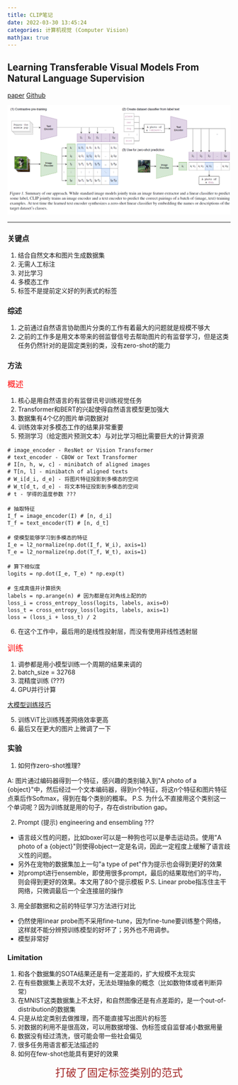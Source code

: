 ```yaml
---
title: CLIP笔记
date: 2022-03-30 13:45:24
categories: 计算机视觉 (Computer Vision)
mathjax: true
---
```


## Learning Transferable Visual Models From Natural Language Supervision

[paper](https://arxiv.org/abs/2103.00020) [Github](https://github.com/OpenAI/CLIP) 

![](CLIP.png)

---------------------------------------------------------------------------

<!-- more -->

### 关键点

1. 结合自然文本和图片生成数据集
2. 无需人工标注
3. 对比学习
4. 多模态工作
5. 标签不是提前定义好的列表式的标签

### 综述

1. 之前通过自然语言协助图片分类的工作有着最大的问题就是规模不够大
2. 之前的工作多是用文本带来的弱监督信号去帮助图片的有监督学习，但是这类任务仍然针对的是固定类别的类，没有zero-shot的能力

### 方法

<font color=red size=4>概述</font>

1. 核心是用自然语言的有监督讯号训练视觉任务
2. Transformer和BERT的兴起使得自然语言模型更加强大
3. 数据集有4个亿的图片单词数据对
4. 训练效率对多模态工作的结果非常重要
5. 预测学习（给定图片预测文本）与对比学习相比需要巨大的计算资源

```
# image_encoder - ResNet or Vision Transformer
# text_encoder - CBOW or Text Transformer
# I[n, h, w, c] - minibatch of aligned images
# T[n, l] - minibatch of aligned texts
# W_i[d_i, d_e] - 将图片特征投影到多模态的空间
# W_t[d_t, d_e] - 将文本特征投影到多模态的空间
# t - 学得的温度参数 ???

# 抽取特征
I_f = image_encoder(I) # [n, d_i]
T_f = text_encoder(T) # [n, d_t]

# 使模型能够学习到多模态的特征
I_e = l2_normalize(np.dot(I_f, W_i), axis=1)
T_e = l2_normalize(np.dot(T_f, W_t), axis=1)

# 算下相似度
logits = np.dot(I_e, T_e) * np.exp(t)

# 生成真值并计算损失
labels = np.arange(n) # 因为都是在对角线上配的的
loss_i = cross_entropy_loss(logits, labels, axis=0)
loss_t = cross_entropy_loss(logits, labels, axis=1)
loss = (loss_i + loss_t) / 2
```

6. 在这个工作中，最后用的是线性投射层，而没有使用非线性透射层

<font color=red size=4>训练</font>

1. 调参都是用小模型训练一个周期的结果来调的
2. batch_size = 32768
3. 混精度训练 (???)
4. GPU并行计算

[大模型训练技巧](https://lilianweng.github.io/posts/2021-09-25-train-large/)

5. 训练ViT比训练残差网络效率更高
6. 最后又在更大的图片上微调了一下

### 实验

1. 如何作zero-shot推理?

A: 图片通过编码器得到一个特征，感兴趣的类别输入到"A photo of a {object}"中，然后经过一个文本编码器，得到n个特征，将这n个特征和图片特征点乘后作Softmax，得到在每个类别的概率。
P.S. 为什么不直接用这个类别这一个单词呢？因为训练就是用的句子，存在distribution gap。

2. Prompt (提示) engineering and ensembling ???

- 语言歧义性的问题，比如boxer可以是一种狗也可以是拳击运动员。使用"A photo of a {object}"则使得object一定是名词，因此一定程度上缓解了语言歧义性的问题。
- 另外在宠物的数据集加上一句"a type of pet"作为提示也会得到更好的效果
- 对prompt进行ensemble，即使用很多prompt，最后的结果取他们的平均，则会得到更好的效果。本文用了80个提示模板
  P.S. Linear probe指冻住主干网络，只微调最后一个全连接层的操作

3. 用全部数据和之前的特征学习方法进行对比

- 仍然使用linear probe而不采用fine-tune，因为fine-tune要训练整个网络，这样就不能分辨预训练模型的好坏了；另外也不用调参。
- 模型非常好

### Limitation

1. 和各个数据集的SOTA结果还是有一定差距的，扩大规模不太现实
2. 在有些数据集上表现不太好，无法处理抽象的概念（比如数物体或者判断异常）
3. 在MNIST这类数据集上不太好，和自然图像还是有点差距的，是一个out-of-distribution的数据集
4. 只是从给定类别去做推理，而不能直接写出图片的标签
5. 对数据的利用不是很高效，可以用数据增强、伪标签或自监督减小数据用量
6. 数据没有经过清洗，很可能会带一些社会偏见
7. 很多任务用语言都无法描述的
8. 如何在few-shot也能具有更好的效果

<center><font color=brown size=5> 打破了固定标签类别的范式 </font></center>

